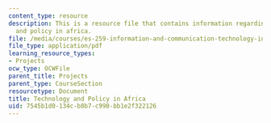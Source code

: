 ```yaml
---
content_type: resource
description: This is a resource file that contains information regarding technology
  and policy in africa.
file: /media/courses/es-259-information-and-communication-technology-in-africa-spring-2006/7545b1d0134cb8b7c998bb1e2f322126_MITES_259S06_goshit1_3.pdf
file_type: application/pdf
learning_resource_types:
- Projects
ocw_type: OCWFile
parent_title: Projects
parent_type: CourseSection
resourcetype: Document
title: Technology and Policy in Africa
uid: 7545b1d0-134c-b8b7-c998-bb1e2f322126
---
```

